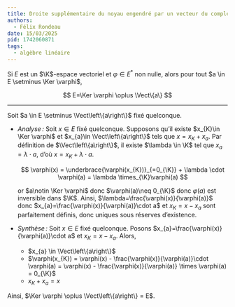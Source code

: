 ```yaml
---
title: Droite supplémentaire du noyau engendré par un vecteur du complémentaire du noyau
authors:
  - Félix Rondeau
date: 15/03/2025
pid: 1742060871
tags:
  - algèbre linéaire
---
```


Si $E$ est un $\K$-espace vectoriel et $\varphi \in E^{*}$ non nulle, alors pour tout $a \in E \setminus \Ker \varphi$,

$$
    E=\Ker \varphi \oplus \Vect\{a\}
$$

---

Soit $a \in E \setminus \Vect\left\{a\right\}$ fixé quelconque.

- _Analyse :_ Soit $x \in E$ fixé quelconque. Supposons qu’il existe $x_{K}\in \Ker \varphi$ et $x_{a}\in \Vect\left\{a\right\}$ tels que $x=x_{K}+x_{a}$. Par définition de $\Vect\left\{a\right\}$, il existe $\lambda \in \K$ tel que $x_{a}=\lambda \cdot a$, d’où $x=x_{K} + \lambda \cdot a$.

  $$
      \varphi(x) = \underbrace{\varphi(x_{K})}_{=0_{\K}} + \lambda \cdot \varphi(a) = \lambda \times_{\K}\varphi(a)
  $$

  or $a\notin \Ker \varphi$ donc $\varphi(a)\neq 0_{\K}$ donc $\varphi(a)$ est inversible dans $\K$. Ainsi, $\lambda=\frac{\varphi(x)}{\varphi(a)}$ donc $x_{a}=\frac{\varphi(x)}{\varphi(a)}\cdot a$ et $x_{K} = x-x_{a}$ sont parfaitement définis, donc uniques sous réserves d’existence.

- _Synthèse :_ Soit $x \in E$ fixé quelconque. Posons $x_{a}=\frac{\varphi(x)}{\varphi(a)}\cdot a$ et $x_{K} = x-x_{a}$. Alors,
  - $x_{a} \in \Vect\left\{a\right\}$
  - $\varphi(x_{K}) = \varphi(x) - \frac{\varphi(x)}{\varphi(a)}\cdot \varphi(a) = \varphi(x) - \frac{\varphi(x)}{\varphi(a)} \times \varphi(a) = 0_{\K}$
  - $x_{K} + x_{a} = x$

Ainsi, $\Ker \varphi \oplus \Vect\left\{a\right\} = E$.
